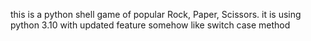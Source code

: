 this is a python shell game of popular Rock, Paper, Scissors.
it is using python 3.10 with updated feature somehow like switch case method
